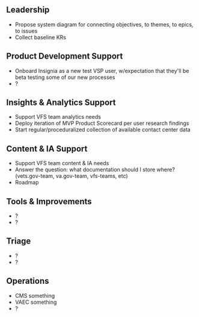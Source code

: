 ## Leadership
- Propose system diagram for connecting objectives, to themes, to epics, to issues
- Collect baseline KRs

## Product Development Support
- Onboard Insignia as a new test VSP user, w/expectation that they'll be beta testing some of our new processes
- ?

## Insights & Analytics Support
- Support VFS team analytics needs
- Deploy iteration of MVP Product Scorecard per user research findings
- Start regular/proceduralized collection of available contact center data

## Content & IA Support
- Support VFS team content & IA needs
- Answer the question: what documentation should I store where? (vets.gov-team, va.gov-team, vfs-teams, etc)
- Roadmap

## Tools & Improvements
- ?
- ?

## Triage
- ?
- ?

## Operations
- CMS something
- VAEC something
- ?
